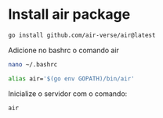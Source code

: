 # Install air package

```sh
go install github.com/air-verse/air@latest
```

Adicione no bashrc o comando air

```sh
nano ~/.bashrc

alias air='$(go env GOPATH)/bin/air'
```

Inicialize o servidor com o comando:
```sh
air
```